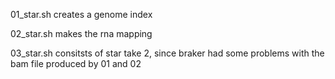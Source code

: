 01_star.sh creates a genome index

02_star.sh makes the rna mapping

03_star.sh consitsts of star take 2, since braker had some problems with the bam file produced by 01 and 02